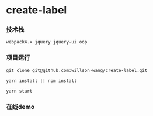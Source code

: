 # create-label

### 技术栈

```
webpack4.x jquery jquery-ui oop
```

### 项目运行

```
git clone git@github.com:willson-wang/create-label.git

yarn install || npm install

yarn start
```

### 在线demo

